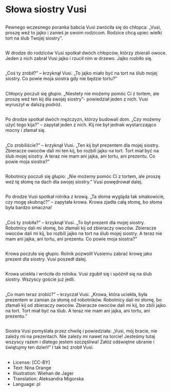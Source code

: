 # Słowa siostry Vusi

##
Pewnego wczesnego poranka babcia Vusi zwróciła się do chłopca: „Vusi, proszę weź to jajko i zanieś je swoim rodzicom. Rodzice chcą upiec wielki tort na ślub Twojej siostry”.

##
W drodze do rodziców Vusi spotkał dwóch chłopców, którzy zbierali owoce. Jeden z nich zabrał Vusi jajko i rzucił nim w drzewo. Jajko rozbiło się.

##
„Coś ty zrobił?” – krzyknął Vusi. „To jajko miało być na tort na ślub mojej siostry. Co powie moja siostra gdy nie będzie tortu?”

##
Chłopcy poczuli się głupio. „Niestety nie możemy pomóc Ci z tortem, ale proszę weź ten kij dla swojej siostry”- powiedział jeden z nich. Vusi wyruszył w dalszą podróż.

##
Po drodze spotkał dwóch mężczyzn, którzy budowali dom. „Czy możemy użyć tego kija?” – zapytał jeden z nich. Kij nie był jednak wystarczająco mocny i złamał się.

##
„Co zrobiliście?” – krzyknął Vusi. „Ten kij był prezentem dla mojej siostry. Zbieracze owoców dali mi ten kij, bo rozbili jajko na tort. Tort miał być na ślub mojej siostry. A teraz nie mam ani jajka, ani tortu, ani prezentu. Co powie moja siostra?”

##
Robotnicy poczuli się głupio: „Nie możemy pomóc Ci z tortem, ale proszę weź tę słomę na dach dla swojej siostry.” Vusi powędrował dalej.

##
Po drodze Vusi spotkał rolnika z krową. „Ta słoma wygląda tak smakowicie, czy mogę skubnąć?” – zapytała krowa. Krowa zjadła całą słomę, bo słoma była bardzo smaczna!

##
„Coś ty zrobiła?” – krzyknął Vusi. „To był prezent dla mojej siostry. Robotnicy dali mi słomę, bo złamali kij od zbieraczy owoców. Zbieracze owoców dali mi kij, bo rozbili jajko na tort na ślub mojej siostry. A teraz nie mam ani jajka, ani tortu, ani prezentu. Co powie moja siostra?”

##
Krowa poczuła się głupio. Rolnik pozwolił Vusiemu zabrać krowę jako prezent dla siostry. Vusi poszedł dalej.

##
Krowa uciekła i wróciła do rolnika. Vusi zgubił się i spóźnił się na ślub siostry. Wszyscy goście już jedli.

##
„Co mam teraz zrobić?” – krzyczał Vusi. „Krowa, która uciekła, była prezentem w zamian za słomę od robotników. Robotnicy dali mi słomę, bo złamali kij od zbieraczy owoców. Zbieracze owoców dali mi kij, bo zbili jajko na tort. Tort miał być na ślub. A teraz nie mam ani jajka, ani tortu, ani prezentu.”

##
Siostra Vusi pomyślała przez chwilę i powiedziała: „Vusi, mój bracie, nie zależy mi na prezentach. Nie zależy mi nawet na torcie! Jesteśmy tutaj wszyscy razem i dlatego jestem szczęśliwa! Załóż odświętne ubranie i świętujmy ten dzień!” I tak też zrobił Vusi.

##
* License: [CC-BY]
* Text: Nina Orange
* Illustration: Wiehan de Jager
* Translation: Aleksandra Migorska
* Language: pl
